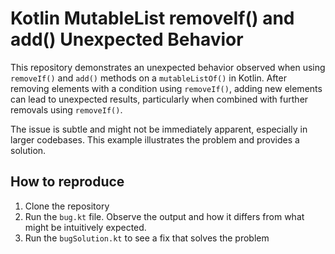 # Kotlin MutableList removeIf() and add() Unexpected Behavior

This repository demonstrates an unexpected behavior observed when using `removeIf()` and `add()` methods on a `mutableListOf()` in Kotlin.  After removing elements with a condition using `removeIf()`, adding new elements can lead to unexpected results, particularly when combined with further removals using `removeIf()`.

The issue is subtle and might not be immediately apparent, especially in larger codebases.  This example illustrates the problem and provides a solution.

## How to reproduce
1. Clone the repository
2. Run the `bug.kt` file. Observe the output and how it differs from what might be intuitively expected.
3. Run the `bugSolution.kt` to see a fix that solves the problem